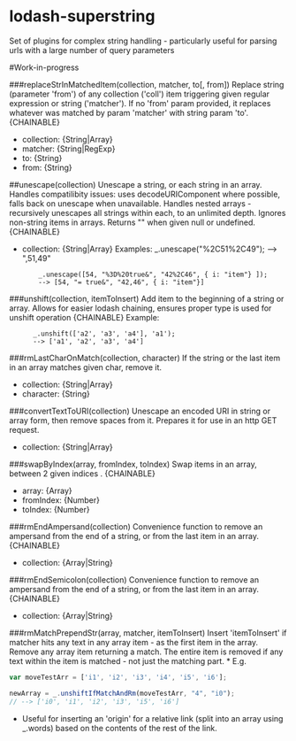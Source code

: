 # lodash-superstring
Set of plugins for complex string handling - particularly useful for parsing urls with a large number of query parameters

#Work-in-progress

###replaceStrInMatchedItem(collection, matcher, to[, from])
Replace string (parameter 'from') of any collection ('coll') item triggering
given regular expression or string ('matcher'). If no 'from' param provided,
it replaces whatever was matched by param 'matcher' with string param 'to'.
{CHAINABLE}
* collection: {String|Array}
* matcher: {String|RegExp}
* to: {String}
* from: {String}

##unescape(collection)
Unescape a string, or each string in an array.
Handles compatilibity issues: uses decodeURIComponent where possible, falls back on unescape when unavailable. Handles nested arrays - recursively unescapes all strings within each, to an unlimited depth. Ignores non-string items in arrays. Returns "" when given null or undefined.
{CHAINABLE}
* collection: {String|Array}
Examples:
		  _.unescape("%2C51%2C49");
		  --> ",51,49"

		  _.unescape([54, "%3D%20true&", "42%2C46", { i: "item"} ]);
		  --> [54, "= true&", "42,46", { i: "item"}]

###unshift(collection, itemToInsert)
Add item to the beginning of a string or array.
Allows for easier lodash chaining, ensures proper type is used for unshift operation
{CHAINABLE}
Example:

          _.unshift(['a2', 'a3', 'a4'], 'a1');
          --> ['a1', 'a2', 'a3', 'a4']


###rmLastCharOnMatch(collection, character)
If the string or the last item in an array matches given char, remove it.
* collection: {String|Array}
* character: {String}


###convertTextToURI(collection)
Unescape an encoded URI in string or array form, then remove spaces from it.
Prepares it for use in an http GET request.
* collection: {String|Array}


###swapByIndex(array, fromIndex, toIndex)
Swap items in an array, between 2 given indices .
{CHAINABLE}
* array: {Array}
* fromIndex: {Number}
* toIndex: {Number}


###rmEndAmpersand(collection)
Convenience function to remove an ampersand from the end of a string, or from the last item in an array.
{CHAINABLE}
* collection: {Array|String}


###rmEndSemicolon(collection)
Convenience function to remove an ampersand from the end of a string, or from the last item in an array.
{CHAINABLE}
* collection: {Array|String}


###rmMatchPrependStr(array, matcher, itemToInsert)
Insert 'itemToInsert' if matcher hits any text in any array item - as the first item in the array. Remove any array item returning a match. The entire item is removed if any text within the item is matched - not just the matching part. * E.g.
```javascript
var moveTestArr = ['i1', 'i2', 'i3', 'i4', 'i5', 'i6'];

newArray = _.unshiftIfMatchAndRm(moveTestArr, "4", "i0");
// --> ['i0', 'i1', 'i2', 'i3', 'i5', 'i6']
```
* Useful for inserting an 'origin' for a relative link (split into an array using _.words) based on the contents of the rest of the link.
